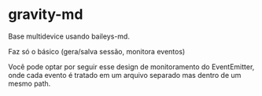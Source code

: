 # gravity-md

Base multidevice usando baileys-md.

Faz só o básico (gera/salva sessão, monitora eventos)

Você pode optar por seguir esse design de monitoramento do EventEmitter, onde cada evento é tratado em um arquivo separado mas dentro de um mesmo path.
